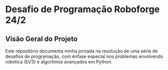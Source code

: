 # Desafio de Programação Roboforge 24/2

## Visão Geral do Projeto
Este repositório documenta minha jornada na resolução de uma série de desafios de programação, com ênfase especial nos problemas envolvendo robótica (EV3) e algoritmos avançados em Python.
